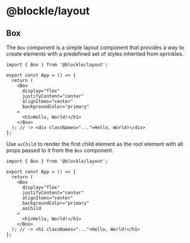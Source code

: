# @blockle/layout

## Box

The `Box` component is a simple layout component that provides a way to create elements with a predefined set of styles inherited from sprinkles.

```tsx
import { Box } from '@blockle/layout';

export const App = () => {
  return (
    <Box
      display="flex"
      justifyContent="center"
      alignItems="center"
      backgroundColor="primary"
    >
      <h1>Hello, World!</h1>
    </Box>
  ); // -> <div classNames="...">Hello, World!</div>
};
```

Use `asChild` to render the first child element as the root element with all props passed to it from the `Box` component.

```tsx
import { Box } from '@blockle/layout';

export const App = () => {
  return (
    <Box
      display="flex"
      justifyContent="center"
      alignItems="center"
      backgroundColor="primary"
      asChild
    >
      <h1>Hello, World!</h1>
    </Box>
  ); // -> <h1 classNames="...">Hello, World!</h1>
};
```
